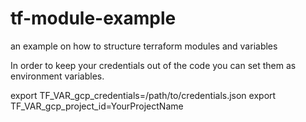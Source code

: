 # tf-module-example

an example on how to structure terraform modules and variables

In order to keep your credentials out of the code you can set them as environment variables.

export TF_VAR_gcp_credentials=/path/to/credentials.json
export TF_VAR_gcp_project_id=YourProjectName
